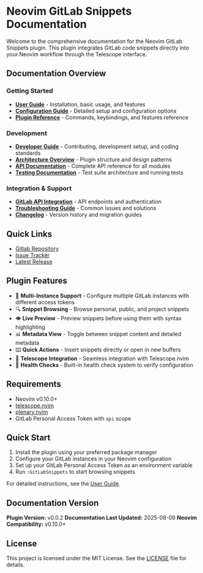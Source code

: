 # Neovim GitLab Snippets Documentation

Welcome to the comprehensive documentation for the Neovim GitLab Snippets plugin. This plugin integrates GitLab code snippets directly into your Neovim workflow through the Telescope interface.

## Documentation Overview

### Getting Started

- [**User Guide**](user-guide.md) - Installation, basic usage, and features
- [**Configuration Guide**](configuration.md) - Detailed setup and configuration options
- [**Plugin Reference**](plugin-reference.md) - Commands, keybindings, and features reference

### Development

- [**Developer Guide**](development.md) - Contributing, development setup, and coding standards
- [**Architecture Overview**](architecture.md) - Plugin structure and design patterns
- [**API Documentation**](api.md) - Complete API reference for all modules
- [**Testing Documentation**](testing.md) - Test suite architecture and running tests

### Integration & Support

- [**GitLab API Integration**](gitlab-integration.md) - API endpoints and authentication
- [**Troubleshooting Guide**](troubleshooting.md) - Common issues and solutions
- [**Changelog**](CHANGELOG.md) - Version history and migration guides

## Quick Links

- [Gitlab Repository](https://git.unhappy.computer/hase808/neovim-gitlab-snippets)
- [Issue Tracker](https://git.unhappy.computer/hase808/neovim-gitlab-snippets/issues)
- [Latest Release](https://git.unhappy.computer/hase808/neovim-gitlab-snippets/releases)

## Plugin Features

- 🔐 **Multi-Instance Support** - Configure multiple GitLab instances with different access tokens
- 🔍 **Snippet Browsing** - Browse personal, public, and project snippets
- 👁️ **Live Preview** - Preview snippets before using them with syntax highlighting
- 📊 **Metadata View** - Toggle between snippet content and detailed metadata
- ⌨️ **Quick Actions** - Insert snippets directly or open in new buffers
- 🔌 **Telescope Integration** - Seamless integration with Telescope.nvim
- 🏥 **Health Checks** - Built-in health check system to verify configuration

## Requirements

- Neovim v0.10.0+
- [telescope.nvim](https://github.com/nvim-telescope/telescope.nvim)
- [plenary.nvim](https://github.com/nvim-lua/plenary.nvim)
- GitLab Personal Access Token with `api` scope

## Quick Start

1. Install the plugin using your preferred package manager
2. Configure your GitLab instances in your Neovim configuration
3. Set up your GitLab Personal Access Token as an environment variable
4. Run `:GitLabSnippets` to start browsing snippets

For detailed instructions, see the [User Guide](user-guide.md).

## Documentation Version

**Plugin Version:** v0.0.2
**Documentation Last Updated:** 2025-08-09
**Neovim Compatibility:** v0.10.0+

## License

This project is licensed under the MIT License. See the [LICENSE](../LICENSE) file for details.


